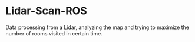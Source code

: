 # Lidar-Scan-ROS
Data processing from a Lidar, analyzing the map and trying to maximize the number of rooms visited in certain time.

